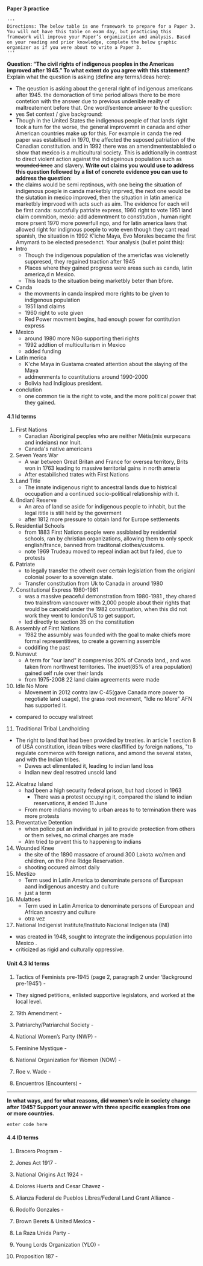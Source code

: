 #### Paper 3 practice 

    '''
    Directions: The below table is one framework to prepare for a Paper 3. You will not have this table on exam day, but practicing this framework will improve your Paper’s organization and analysis. Based on your reading and prior knowledge, complete the below graphic organizer as if you were about to write a Paper 3.
    '''
  

**Question: “The civil rights of indigenous peoples in the Americas improved after 1945.” To what extent do you agree with this statement?**
Explain what the question is asking (define any terms/ideas here):
 - The qeustion is asking about the general right of indigenous americans after 1945. the demoraction of time period allows there to be more contetion with the answer due to previous undenible reailty of maltreatement before that.
One word/sentence answer to the question:
 - yes 
Set context / give background:
 - Though in the United States the indigenous people of that lands right took a turn for the worse, the general improvemnt in canada and other American countries make up for this. For example in canda the red paper was estabilised in 1970, the affected the suposed patriation of the Canadian constitution. and in 1992 there was an amendmentestablsied o show that mexico is a multicultural society. This is addtionally in contrast to direct violent action against the indiegeinous population such as ~~wounded knee~~ and slavery. 
**Write out claims you would use to address this question followed by a list of concrete evidence you can use to address the question**:
 - the claims would be semi reptinous, with one being the situation of indigenous poeple in canda marketbly imprved, the next one would be the siutation in mexico improved, then the situation in latin america marketbly imprvoed with acts such as aim. The evidence for each will be first canda: succsfully patrialte express, 1960 right to vote 1951 land claim commition, mexio: add ademntment to constitution , human right more prsent 1970 more powerfull ngo, and for latin america laws that allowed right for indignous poeple to vote even though they cant read spanish, the situation in 1992 K'iche Maya, Evo Morales became the first Amymará to be elected presedenct.
Your analysis (bullet point this):
 -  Intro
	 - Though the indigenous population of the americfas was violenetly suppresed, they regained traction after 1945
	 - Places where they gained progress were areas such as canda, latin america,d n Mexico. 
	 - This leads to the situation being marketbly beter than bfore. 
- Canda
	- the movments in canda inspired more rights to be given to indigenous population
	- 1951 land claims
	- 1960 right to vote given
	- Red Power movment begins, had enough power for contitution express
- Mexico
	- around 1980 more NGo supporting theri rights
	- 1992 addtion of multiculturism in Mexico
	 - added funding
 - Latin merica
	 - K'che Maya in Guatama created attention about the slaying of the Maya
	 - addmenments to cosntitutions around 1990-2000
	 - Bolivia had Indigious president.
 - conclution
	 - one common tie is the right to vote, and the more political power that they gained. 

#### 4.1 Id terms
1.  First Nations
    - Canadian Aboriginal peoples who are neither Métis(mix eurpeoans and indeians) nor Inuit.
    - Canada's native americans
2.  Seven Years War
     - A war between Great Britan and France for oversea territory, Brits won in 1763 leading to massive territorial gains in north ameria
     - After estabilished trates with First Nations
3.  Land Title
     - The innate indigenous right to ancestral lands due to histrical occupation and a continued socio-political relationship with it.
4.  (Indian) Reserve
     - An area of land se aside for indigenous people to inhabit, but the legal ititle is still held by the goverment
     - after 1812 more pressure to obtain land for Europe settlements
5.  Residential Schools
     - from 1883 First Nations people were assiblated by residential schools, ran by christian organizations, allowing them to only speck english/france, banned from traditonal clothes/customs.
     - note 1969 Trudeau moved to repeal indian act but failed, due to protests
6.  Patriate
     - to legally transfer the otherit over certain legislation from the origianl colonial power to a sovereign state.
     - Transfer constitution from Uk to Canada in around 1980
7.  Constitutional Express 1980-1981
     - was a massive peaceful demonstration from 1980-1981 , they chared two trainsfrom vancouver with 2,000 people about their rights that would be canceld under the 1982 constituation, when this did not work they went to london/US to get support. 
     - led directly to section 35 on the constitution
8.  Assembly of First Nations
     - 1982 the assumbly was founded with the goal to make chiefs more formal representitives, to create a governing assemble
     - coddifing the past
9.  Nunavut
     - A term for "our land" it compremiss 20% of Canada land,, and was taken from northwest territories. The inuet(85% of area population) gained self rule over their lands
     - from 1975-2008 22 land claim agreements were made
10.  Idle No More
     - Movement in 2012 contra law C-45(gave Canada more power to negotiate land usage), the grass root movment, "Idle no More" AFN has supported it.
  - compared to occupy wallstreet
11.  Traditional Tribal Landholding
   - The right to land that had been provided by treaties. in article 1 section 8 of USA constitution, idean tribes were clasffified by foreign nations, "to regulate commerce with foreign nations, and amond the several states, and with the Indian tribes. 
	   - Dawes act elimentated it, leading to indian land loss
	   - Indian new deal resotred unsold land
12.  Alcatraz Island
     - had been a high security federal prison, but had closed in 1963
	     - There was a protest occupying it, compared the island to indian reservations, it ended 11 June
     - From more indians moving to urban areas to to termination there was more protests
13.  Preventative Detention
     - when police put an individual in jail to provide protection from others or them selves, no crimal charges are made
     - AIm tried to prvent this to happening to indians
14.  Wounded Knee
     - the site of the 1890 massacre of around 300 Lakota wo/men and children, on the Pine Ridge Reservation.
     - shooting occured almost daily
15.  Mestizo
     - Term used in Latin America to denominate persons of European aand indigenous ancestry and culture
     - just a term 
16.  Mulattoes
     - Term used in Latin America to denominate persons of European and African ancestry and culture
     - otra vez
17.  National Indigenist Institute/Instituto Nacional Indigenista (INI)
 - was created in 1948, sought to integrate the indigenous population into Mexico . 
 - criticized as rigid and culturally oppressive. 

#### Unit 4.3 Id terms
1.  Tactics of Feminists pre-1945 (page 2, paragraph 2 under ‘Background pre-1945’) -
   - They signed petitions, enlisted supportive legislators, and worked at the local level. 
2.  19th Amendment -
   
3.  Patriarchy/Patriarchal Society -
    
4.  National Women’s Party (NWP) -
   
5.  Feminine Mystique -
   
6.  National Organization for Women (NOW) -
    
7.  Roe v. Wade -
    
8.  Encuentros (Encounters) -

___

**In what ways, and for what reasons, did women’s role in society change after 1945? Support your answer with three specific examples from one or more countries.**

    enter code here

#### 4.4 ID terms
1.  Bracero Program -
    
2.  Jones Act 1917 -
    
3.  National Origins Act 1924 -
    
4.  Dolores Huerta and Cesar Chavez -
    
5.  Alianza Federal de Pueblos Libres/Federal Land Grant Alliance -
    
6.  Rodolfo Gonzales -
    
7.  Brown Berets & United Mexica -
    
8.  La Raza Unida Party -
    
9.  Young Lords Organization (YLO) -
    
10.  Proposition 187 -


<!--stackedit_data:
eyJoaXN0b3J5IjpbLTE0MzI2NDU1MjAsLTEzMDU1MTk2NzQsLT
IxMTk4MjM3NCw3ODEwOTA5MDUsMTkxNzU3MTczMywtMzYyMTYw
NjQzXX0=
-->
